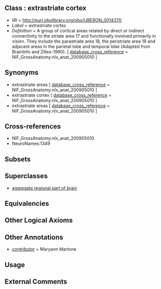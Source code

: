 
## Class : extrastriate cortex

 * *IRI* = http://purl.obolibrary.org/obo/UBERON_0014370
 * *Label* = extrastriate cortex
 * *Definition* = A group of cortical areas related by direct or indirect connectivity to the striate area 17 and functionally involved primarily in vision. They include the parastriate area 18, the peristriate area 19 and adjacent areas in the parietal lobe and temporal lobe (Adapted from BrainInfo and Zilles-1990). [ [database_cross_reference](../../ef/oboInOwl#hasDbXref.md) = NIF_GrossAnatomy:nlx_anat_200905010 ]

## Synonyms

 * extrastriate areas [ [database_cross_reference](../../ef/oboInOwl#hasDbXref.md) = NIF_GrossAnatomy:nlx_anat_200905010 ]
 * extrastriate cortex [ [database_cross_reference](../../ef/oboInOwl#hasDbXref.md) = NIF_GrossAnatomy:nlx_anat_200905010 ]
 * extrastriate areas [ [database_cross_reference](../../ef/oboInOwl#hasDbXref.md) = NIF_GrossAnatomy:nlx_anat_200905010 ]

## Cross-references

 * NIF_GrossAnatomy:nlx_anat_200905010
 * NeuroNames:1349

## Subsets


## Superclasses

 * [aggregate regional part of brain](../../UBERON/09/UBERON_0010009.md)

## Equivalencies


## Other Logical Axioms


## Other Annotations

 * *[contributor](../../or/contributor.md)* = Maryann Martone

## Usage


## External Comments

